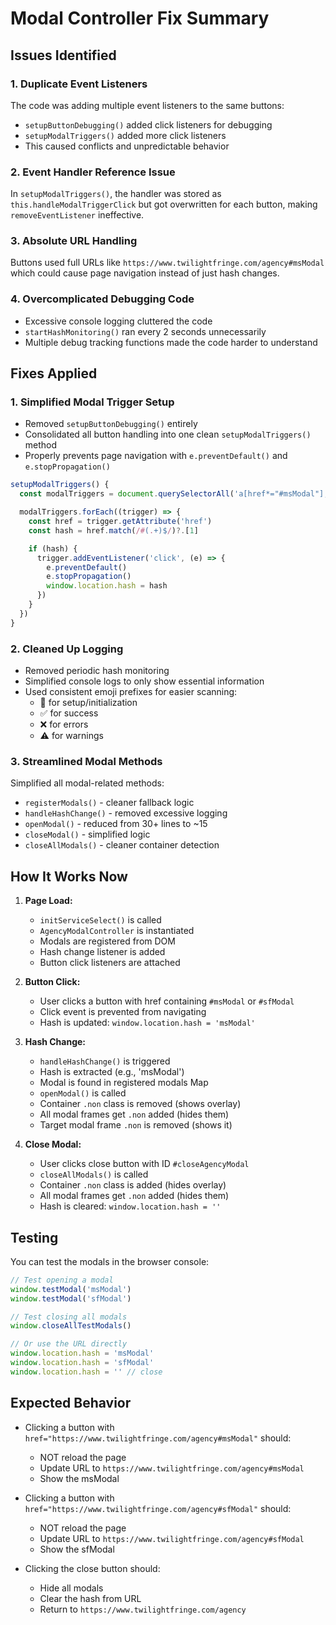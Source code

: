 # Modal Controller Fix Summary

## Issues Identified

### 1. **Duplicate Event Listeners**

The code was adding multiple event listeners to the same buttons:

- `setupButtonDebugging()` added click listeners for debugging
- `setupModalTriggers()` added more click listeners
- This caused conflicts and unpredictable behavior

### 2. **Event Handler Reference Issue**

In `setupModalTriggers()`, the handler was stored as `this.handleModalTriggerClick` but got overwritten for each button, making `removeEventListener` ineffective.

### 3. **Absolute URL Handling**

Buttons used full URLs like `https://www.twilightfringe.com/agency#msModal` which could cause page navigation instead of just hash changes.

### 4. **Overcomplicated Debugging Code**

- Excessive console logging cluttered the code
- `startHashMonitoring()` ran every 2 seconds unnecessarily
- Multiple debug tracking functions made the code harder to understand

## Fixes Applied

### 1. **Simplified Modal Trigger Setup**

- Removed `setupButtonDebugging()` entirely
- Consolidated all button handling into one clean `setupModalTriggers()` method
- Properly prevents page navigation with `e.preventDefault()` and `e.stopPropagation()`

```javascript
setupModalTriggers() {
  const modalTriggers = document.querySelectorAll('a[href*="#msModal"], a[href*="#sfModal"]')

  modalTriggers.forEach((trigger) => {
    const href = trigger.getAttribute('href')
    const hash = href.match(/#(.+)$/)?.[1]

    if (hash) {
      trigger.addEventListener('click', (e) => {
        e.preventDefault()
        e.stopPropagation()
        window.location.hash = hash
      })
    }
  })
}
```

### 2. **Cleaned Up Logging**

- Removed periodic hash monitoring
- Simplified console logs to only show essential information
- Used consistent emoji prefixes for easier scanning:
  - 🔧 for setup/initialization
  - ✅ for success
  - ❌ for errors
  - ⚠️ for warnings

### 3. **Streamlined Modal Methods**

Simplified all modal-related methods:

- `registerModals()` - cleaner fallback logic
- `handleHashChange()` - removed excessive logging
- `openModal()` - reduced from 30+ lines to ~15
- `closeModal()` - simplified logic
- `closeAllModals()` - cleaner container detection

## How It Works Now

1. **Page Load:**

   - `initServiceSelect()` is called
   - `AgencyModalController` is instantiated
   - Modals are registered from DOM
   - Hash change listener is added
   - Button click listeners are attached

2. **Button Click:**

   - User clicks a button with href containing `#msModal` or `#sfModal`
   - Click event is prevented from navigating
   - Hash is updated: `window.location.hash = 'msModal'`

3. **Hash Change:**

   - `handleHashChange()` is triggered
   - Hash is extracted (e.g., 'msModal')
   - Modal is found in registered modals Map
   - `openModal()` is called
   - Container `.non` class is removed (shows overlay)
   - All modal frames get `.non` added (hides them)
   - Target modal frame `.non` is removed (shows it)

4. **Close Modal:**
   - User clicks close button with ID `#closeAgencyModal`
   - `closeAllModals()` is called
   - Container `.non` class is added (hides overlay)
   - All modal frames get `.non` added (hides them)
   - Hash is cleared: `window.location.hash = ''`

## Testing

You can test the modals in the browser console:

```javascript
// Test opening a modal
window.testModal('msModal')
window.testModal('sfModal')

// Test closing all modals
window.closeAllTestModals()

// Or use the URL directly
window.location.hash = 'msModal'
window.location.hash = 'sfModal'
window.location.hash = '' // close
```

## Expected Behavior

- Clicking a button with `href="https://www.twilightfringe.com/agency#msModal"` should:
  - NOT reload the page
  - Update URL to `https://www.twilightfringe.com/agency#msModal`
  - Show the msModal
- Clicking a button with `href="https://www.twilightfringe.com/agency#sfModal"` should:

  - NOT reload the page
  - Update URL to `https://www.twilightfringe.com/agency#sfModal`
  - Show the sfModal

- Clicking the close button should:
  - Hide all modals
  - Clear the hash from URL
  - Return to `https://www.twilightfringe.com/agency`
